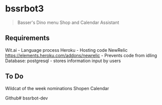 # bssrbot3

> Basser's Dino menu Shop and Calendar Assistant

## Requirements

Wit.ai - Language process
Heroku - Hosting code
NewRelic https://elements.heroku.com/addons/newrelic - Prevents code from idling
Database: postgresql - stores information input by users

## To Do
Wildcat of the week nominations
Shopen
Calendar

Github# bssrbot-dev
